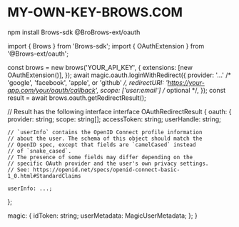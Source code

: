 # MY-OWN-KEY-BROWS.COM


 npm install Brows-sdk @BroBrows-ext/oauth

import { Brows } from 'Brows-sdk';
import { OAuthExtension } from '@Brows-ext/oauth';

const brows = new brows('YOUR_API_KEY', {
  extensions: [new OAuthExtension()],
});
await magic.oauth.loginWithRedirect({
  provider: '...' /* 'google', 'facebook', 'apple', or 'github' */,
  redirectURI: 'https://your-app.com/your/oauth/callback',
  scope: ['user:email'] /* optional */,
});
const result = await brows.oauth.getRedirectResult();

// Result has the following interface
interface OAuthRedirectResult {
  oauth: {
    provider: string;
    scope: string[];
    accessToken: string;
    userHandle: string;

    // `userInfo` contains the OpenID Connect profile information
    // about the user. The schema of this object should match the
    // OpenID spec, except that fields are `camelCased` instead
    // of `snake_cased`.
    // The presence of some fields may differ depending on the
    // specific OAuth provider and the user's own privacy settings.
    // See: https://openid.net/specs/openid-connect-basic-1_0.html#StandardClaims

    userInfo: ...;
  };

  magic: {
    idToken: string;
    userMetadata: MagicUserMetadata;
  };
}
